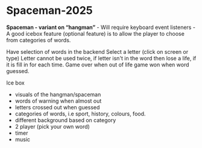 # Spaceman-2025

**Spaceman - variant on “hangman”**
    - Will require keyboard event listeners
    - A good icebox feature (optional feature) is to allow the player to choose from categories of words.

Have selection of words in the backend
Select a letter (click on screen or type)
Letter cannot be used twice, if letter isn't in the word then lose a life, if it is fill in for each time.
Game over when out of life 
game won when word guessed.

Ice box
- visuals of the hangman/spaceman
- words of warning when almost out
- letters crossed out when guessed 
- categories of words, i.e sport, history, colours, food. 
- different background based on category 
- 2 player (pick your own word) 
- timer
- music